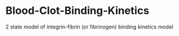 # Blood-Clot-Binding-Kinetics
2 state model of integrin-fibrin (or fibrinogen) binding kinetics model
